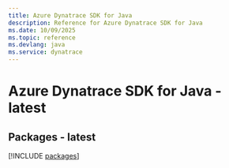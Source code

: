 ```yaml
---
title: Azure Dynatrace SDK for Java
description: Reference for Azure Dynatrace SDK for Java
ms.date: 10/09/2025
ms.topic: reference
ms.devlang: java
ms.service: dynatrace
---
```

# Azure Dynatrace SDK for Java - latest
## Packages - latest
[!INCLUDE [packages](dynatrace-index.md)]